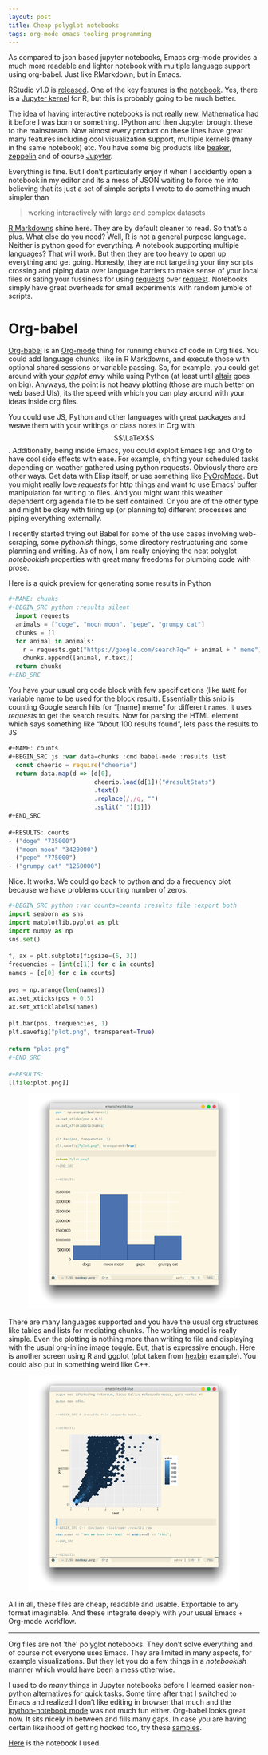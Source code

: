 ```yaml
---
layout: post
title: Cheap polyglot notebooks
tags: org-mode emacs tooling programming
---
```


<p class="post-intro" markdown="1">
As compared to json based jupyter notebooks, Emacs org-mode provides a much more
readable and lighter notebook with multiple language support using org-babel.
Just like RMarkdown, but in Emacs.
</p>
<!--more-->

<span class="dropcap">R</span>Studio v1.0
is [released](https://blog.rstudio.org/2016/11/01/announcing-rstudio-v1-0/). One
of the key features is
the [notebook](http://rmarkdown.rstudio.com/r_notebooks.html). Yes, there is
a [Jupyter kernel](https://irkernel.github.io/) for R, but this is probably
going to be much better.

The idea of having interactive notebooks is not really new. Mathematica had it
before I was born or something. IPython and then Jupyter
brought these to the mainstream. Now almost every product on these lines have great
many features including cool visualization support, multiple kernels (many in
the same notebook) etc. You have some big products
like
[beaker](http://beakernotebook.com/), [zeppelin](https://zeppelin.apache.org/)
and of course [Jupyter](https://jupyter.org/).

Everything is fine. But I don’t particularly enjoy it when I accidently open a
notebook in my editor and its a mess of JSON waiting to force me into believing
that its just a set of simple scripts I wrote to do something much simpler
than

> working interactively with large and complex datasets

[R Markdowns](http://rmarkdown.rstudio.com/) shine here. They are by default
cleaner to read. So that’s a plus. What else do you need? Well, R is not a
general purpose language. Neither is python good for everything. A notebook
supporting multiple languages? That will work. But then they are too heavy to
open up everything and get going. Honestly, they are not targeting your tiny
scripts crossing and piping data over language barriers to make sense of your
local files or sating your fussiness for
using [requests](http://docs.python-requests.org/en/master/)
over [request](https://github.com/request/request). Notebooks simply have great
overheads for small experiments with random jumble of scripts.

# Org-babel

[Org-babel](http://orgmode.org/worg/org-contrib/babel/) is
an [Org-mode](http://orgmode.org/) thing for running chunks of code in Org
files. You could add language chunks, like in R Markdowns, and execute those with
optional shared sessions or variable passing. So, for example, you could get
around with your *ggplot envy* while using Python
(at least until [altair](https://github.com/altair-viz/altair) goes on big).
Anyways, the point is not heavy plotting (those are much better on web based
UIs), its the speed with which you can play around with your ideas inside org
files.

You could use JS, Python and other languages with great packages and weave them
with your writings or class notes in Org with $$\LaTeX$$. Additionally, being
inside Emacs, you could exploit Emacs lisp and Org to have cool side effects with
ease. For example, shifting your scheduled tasks depending on weather gathered
using python requests. Obviously there are other ways. Get data with Elisp
itself, or use something like [PyOrgMode](https://github.com/bjonnh/PyOrgMode).
But you might really love *requests* for http things and want to use Emacs’
buffer manipulation for writing to files. And you might want this weather
dependent org agenda file to be self contained. Or you are of the other
type and might be okay with firing up (or planning to) different processes and
piping everything externally.

I recently started trying out Babel for some of the use cases involving
web-scraping, some *pythonish* things, some directory restructuring and some
planning and writing. As of now, I am really enjoying the neat polyglot
*notebookish* properties with great many freedoms for plumbing code with prose.

Here is a quick preview for generating some results in Python

```python
#+NAME: chunks
#+BEGIN_SRC python :results silent
  import requests
  animals = ["doge", "moon moon", "pepe", "grumpy cat"]
  chunks = []
  for animal in animals:
    r = requests.get("https://google.com/search?q=" + animal + " meme")
    chunks.append([animal, r.text])
  return chunks
#+END_SRC
```

You have your usual org code block with few specifications (like `NAME` for variable
name to be used for the block result). Essentially this snip is counting Google
search hits for “[name] meme” for different `names`. It uses *requests* to get
the search results. Now for parsing the HTML element which says something like “About
100 results found”, lets pass the results to JS

```js
#+NAME: counts
#+BEGIN_SRC js :var data=chunks :cmd babel-node :results list
  const cheerio = require("cheerio")
  return data.map(d => [d[0],
                        cheerio.load(d[1])("#resultStats")
                        .text()
                        .replace(/,/g, "")
                        .split(" ")[1]])
#+END_SRC

#+RESULTS: counts
- ("doge" "735000")
- ("moon moon" "3420000")
- ("pepe" "775000")
- ("grumpy cat" "1250000")
```

Nice. It works. We could go back to python and do a frequency plot because we
have problems counting number of zeros.

```python
#+BEGIN_SRC python :var counts=counts :results file :export both
import seaborn as sns
import matplotlib.pyplot as plt
import numpy as np
sns.set()

f, ax = plt.subplots(figsize=(5, 3))
frequencies = [int(c[1]) for c in counts]
names = [c[0] for c in counts]

pos = np.arange(len(names))
ax.set_xticks(pos + 0.5)
ax.set_xticklabels(names)

plt.bar(pos, frequencies, 1)
plt.savefig("plot.png", transparent=True)

return "plot.png"
#+END_SRC

#+RESULTS:
[[file:plot.png]]
```

<figure>
<a href="/images/posts/babel/pyplot.png" data-lightbox="method"><img
src="/images/posts/babel/pyplot.png"></a>
</figure>

There are many languages supported and you have the
usual org structures like tables and lists for mediating chunks. The working
model is really simple. Even the plotting is nothing more than writing to file
and displaying with the usual org-inline image toggle. But, that is
expressive enough. Here is another screen using R and ggplot (plot taken
from [hexbin](http://docs.ggplot2.org/0.9.3/stat_binhex.html) example). You
could also put in something weird like C++.

<figure>
<a href="/images/posts/babel/rplot.png" data-lightbox="method"><img
src="/images/posts/babel/rplot.png"></a>
</figure>

All in all, these files are cheap, readable and usable. Exportable to any format
imaginable. And these integrate deeply with your usual Emacs + Org-mode workflow.

---

Org files are not 'the' polyglot notebooks. They don’t solve everything and of
course not everyone uses Emacs. They are limited in many aspects, for example
visualizations. But they let you do a few things in a *notebookish* manner which
would have been a mess otherwise.

I used to do *many* things in Jupyter notebooks before I learned easier
non-python alternatives for quick tasks. Some time after that I switched to
Emacs and realized I don’t like editing in browser that much and
the [ipython-notebook mode](https://tkf.github.io/emacs-ipython-notebook/) was
not much fun either. Org-babel looks great now. It sits nicely in between and
fills many gaps. In case you are having certain likelihood of getting hooked too,
try these [samples](https://github.com/dfeich/org-babel-examples).

[Here](https://gist.githubusercontent.com/lepisma/6157074b8cec0eecfcc97555ac72289c/raw/ca39f3715b714d28ff138c49946b2188bf00e7f5/ob.org) is
the notebook I used.
